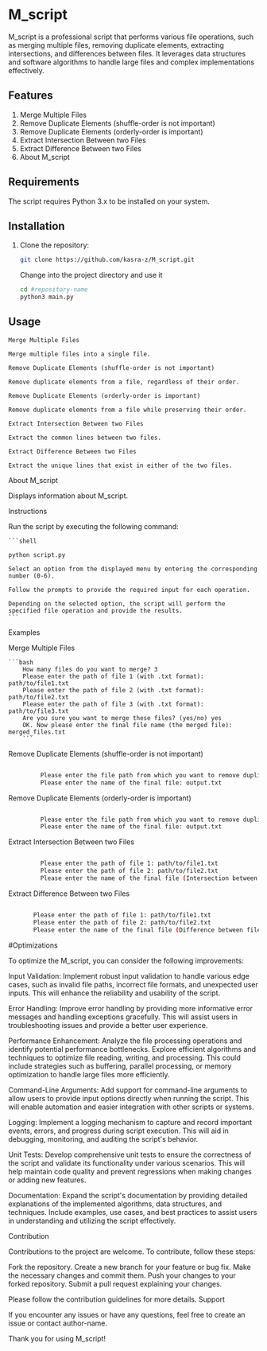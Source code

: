 # M_script

M_script is a professional script that performs various file operations, such as merging multiple files, removing duplicate elements, extracting intersections, and differences between files. It leverages data structures and software algorithms to handle large files and complex implementations effectively.

## Features

1. Merge Multiple Files
2. Remove Duplicate Elements (shuffle-order is not important)
3. Remove Duplicate Elements (orderly-order is important)
4. Extract Intersection Between two Files
5. Extract Difference Between two Files
6. About M_script

## Requirements

The script requires Python 3.x to be installed on your system.

## Installation

1. Clone the repository:

   ```bash
   git clone https://github.com/kasra-z/M_script.git
   
   ```
   
   Change into the project directory and use it
   ```bash
   cd #repository-name
   python3 main.py
   
   ```


## Usage

    Merge Multiple Files
    
    Merge multiple files into a single file.
    
    Remove Duplicate Elements (shuffle-order is not important)
    
    Remove duplicate elements from a file, regardless of their order.
    
    Remove Duplicate Elements (orderly-order is important)
    
    Remove duplicate elements from a file while preserving their order.
    
    Extract Intersection Between two Files
    
    Extract the common lines between two files.
    
    Extract Difference Between two Files
    
    Extract the unique lines that exist in either of the two files.
    
   About M_script

   Displays information about M_script.

Instructions

   Run the script by executing the following command:

    ```shell

    python script.py

    Select an option from the displayed menu by entering the corresponding number (0-6).

    Follow the prompts to provide the required input for each operation.

    Depending on the selected option, the script will perform the specified file operation and provide the results.
    ```

Examples

   Merge Multiple Files

    ```bash
        How many files do you want to merge? 3
        Please enter the path of file 1 (with .txt format): path/to/file1.txt
        Please enter the path of file 2 (with .txt format): path/to/file2.txt
        Please enter the path of file 3 (with .txt format): path/to/file3.txt
        Are you sure you want to merge these files? (yes/no) yes
        OK. Now please enter the final file name (the merged file): merged_files.txt
        ```

Remove Duplicate Elements (shuffle-order is not important)

```bash

         Please enter the file path from which you want to remove duplicates: path/to/input.txt
         Please enter the name of the final file: output.txt
```
Remove Duplicate Elements (orderly-order is important)

```bash

         Please enter the file path from which you want to remove duplicates: path/to/input.txt
         Please enter the name of the final file: output.txt
```
Extract Intersection Between two Files

```bash

         Please enter the path of file 1: path/to/file1.txt
         Please enter the path of file 2: path/to/file2.txt
         Please enter the name of the final file (Intersection between file 1 and file 2): intersection.txt
```
Extract Difference Between two Files

```bash

       Please enter the path of file 1: path/to/file1.txt
       Please enter the path of file 2: path/to/file2.txt
       Please enter the name of the final file (Difference between file 1 and file 2): difference.txt
```
#Optimizations

To optimize the M_script, you can consider the following improvements:

   Input Validation: Implement robust input validation to handle various edge cases, such as invalid file paths, incorrect file formats, and unexpected user inputs. This will enhance the reliability and usability of the script.

   Error Handling: Improve error handling by providing more informative error messages and handling exceptions gracefully. This will assist users in troubleshooting issues and provide a better user experience.

   Performance Enhancement: Analyze the file processing operations and identify potential performance bottlenecks. Explore efficient algorithms and techniques to optimize file reading, writing, and processing. This could include strategies such as buffering, parallel processing, or memory optimization to handle large files more efficiently.

   Command-Line Arguments: Add support for command-line arguments to allow users to provide input options directly when running the script. This will enable automation and easier integration with other scripts or systems.

   Logging: Implement a logging mechanism to capture and record important events, errors, and progress during script execution. This will aid in debugging, monitoring, and auditing the script's behavior.

   Unit Tests: Develop comprehensive unit tests to ensure the correctness of the script and validate its functionality under various scenarios. This will help maintain code quality and prevent regressions when making changes or adding new features.

   Documentation: Expand the script's documentation by providing detailed explanations of the implemented algorithms, data structures, and techniques. Include examples, use cases, and best practices to assist users in understanding and utilizing the script effectively.

Contribution

Contributions to the project are welcome. To contribute, follow these steps:

   Fork the repository.
    Create a new branch for your feature or bug fix.
    Make the necessary changes and commit them.
    Push your changes to your forked repository.
    Submit a pull request explaining your changes.

Please follow the contribution guidelines for more details.
Support

If you encounter any issues or have any questions, feel free to create an issue or contact author-name.

Thank you for using M_script!
